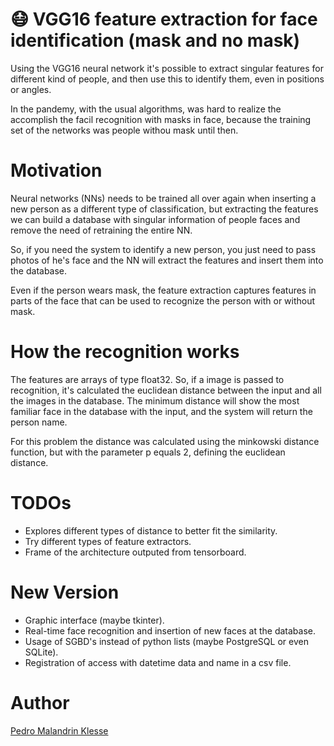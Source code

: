 # 😷 VGG16 feature extraction for face identification (mask and no mask)

Using the VGG16 neural network it's possible to extract singular features for 
different kind of people, and then use this to identify them, even in 
positions or angles. 

In the pandemy, with the usual algorithms, was hard to realize the accomplish 
the facil recognition with masks in face, because the training set of the 
networks was people withou mask until then.

# Motivation

Neural networks (NNs) needs to be trained all over again when inserting a new 
person as a different type of classification, but extracting the features 
we can build a database with singular information of people faces and remove 
the need of retraining the entire NN.

So, if you need the system to identify a new person, you just need to pass 
photos of he's face and the NN will extract the features and insert them 
into the database.

Even if the person wears mask, the feature extraction captures features 
in parts of the face that can be used to recognize the person with or without 
mask.
 
# How the recognition works

The features are arrays of type float32. So, if a image is passed to 
recognition, it's calculated the euclidean distance between the input and 
all the images in the database. The minimum distance will show the most 
familiar face in the database with the input, and the system will return 
the person name.

For this problem the distance was calculated using the minkowski distance 
function, but with the parameter p equals 2, defining the euclidean 
distance.

# TODOs

* Explores different types of distance to better fit the similarity.
* Try different types of feature extractors.
* Frame of the architecture outputed from tensorboard.

# New Version

* Graphic interface (maybe tkinter).
* Real-time face recognition and insertion of new faces at the database.
* Usage of SGBD's instead of python lists (maybe PostgreSQL or even SQLite).
* Registration of access with datetime data and name in a csv file.

# Author

[Pedro Malandrin Klesse](www.github.com/Klesse)


